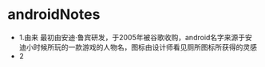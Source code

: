 # androidNotes
* 1.由来
   最初由安迪·鲁宾研发，于2005年被谷歌收购，android名字来源于安迪小时候所玩的一款游戏的人物名，图标由设计师看见厕所图标所获得的灵感
* 2
